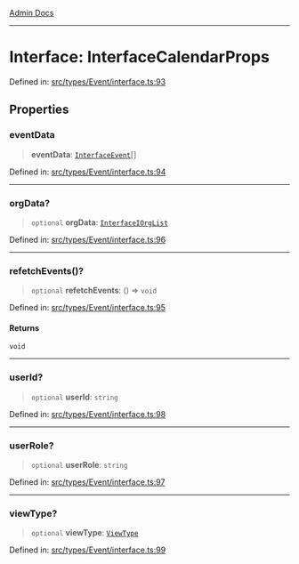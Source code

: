 [Admin Docs](/)

***

# Interface: InterfaceCalendarProps

Defined in: [src/types/Event/interface.ts:93](https://github.com/PalisadoesFoundation/talawa-admin/blob/main/src/types/Event/interface.ts#L93)

## Properties

### eventData

> **eventData**: [`InterfaceEvent`](InterfaceEvent.md)[]

Defined in: [src/types/Event/interface.ts:94](https://github.com/PalisadoesFoundation/talawa-admin/blob/main/src/types/Event/interface.ts#L94)

***

### orgData?

> `optional` **orgData**: [`InterfaceIOrgList`](InterfaceIOrgList.md)

Defined in: [src/types/Event/interface.ts:96](https://github.com/PalisadoesFoundation/talawa-admin/blob/main/src/types/Event/interface.ts#L96)

***

### refetchEvents()?

> `optional` **refetchEvents**: () => `void`

Defined in: [src/types/Event/interface.ts:95](https://github.com/PalisadoesFoundation/talawa-admin/blob/main/src/types/Event/interface.ts#L95)

#### Returns

`void`

***

### userId?

> `optional` **userId**: `string`

Defined in: [src/types/Event/interface.ts:98](https://github.com/PalisadoesFoundation/talawa-admin/blob/main/src/types/Event/interface.ts#L98)

***

### userRole?

> `optional` **userRole**: `string`

Defined in: [src/types/Event/interface.ts:97](https://github.com/PalisadoesFoundation/talawa-admin/blob/main/src/types/Event/interface.ts#L97)

***

### viewType?

> `optional` **viewType**: [`ViewType`](../../../../screens/OrganizationEvents/OrganizationEvents/enumerations/ViewType.md)

Defined in: [src/types/Event/interface.ts:99](https://github.com/PalisadoesFoundation/talawa-admin/blob/main/src/types/Event/interface.ts#L99)
